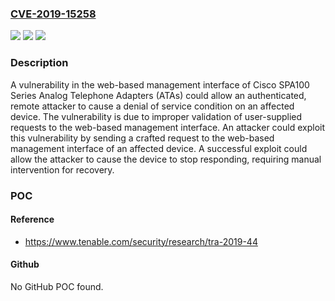 ### [CVE-2019-15258](https://cve.mitre.org/cgi-bin/cvename.cgi?name=CVE-2019-15258)
![](https://img.shields.io/static/v1?label=Product&message=Cisco%20SPA112%202-Port%20Phone%20Adapter%20&color=blue)
![](https://img.shields.io/static/v1?label=Version&message=n%2Fa&color=blue)
![](https://img.shields.io/static/v1?label=Vulnerability&message=CWE-399&color=brighgreen)

### Description

A vulnerability in the web-based management interface of Cisco SPA100 Series Analog Telephone Adapters (ATAs) could allow an authenticated, remote attacker to cause a denial of service condition on an affected device. The vulnerability is due to improper validation of user-supplied requests to the web-based management interface. An attacker could exploit this vulnerability by sending a crafted request to the web-based management interface of an affected device. A successful exploit could allow the attacker to cause the device to stop responding, requiring manual intervention for recovery.

### POC

#### Reference
- https://www.tenable.com/security/research/tra-2019-44

#### Github
No GitHub POC found.

